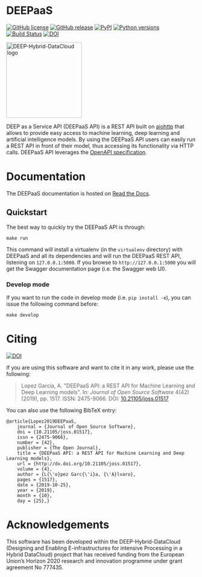# DEEPaaS

[![GitHub license](https://img.shields.io/github/license/indigo-dc/DEEPaaS.svg)](https://github.com/indigo-dc/DEEPaaS/blob/master/LICENSE)
[![GitHub release](https://img.shields.io/github/release/indigo-dc/DEEPaaS.svg)](https://github.com/indigo-dc/DEEPaaS/releases)
[![PyPI](https://img.shields.io/pypi/v/deepaas.svg)](https://pypi.python.org/pypi/deepaas)
[![Python versions](https://img.shields.io/pypi/pyversions/deepaas.svg)](https://pypi.python.org/pypi/deepaas)
[![Build Status](https://jenkins.indigo-datacloud.eu/buildStatus/icon?job=Pipeline-as-code%2FDEEPaaS%2Fmaster)](https://jenkins.indigo-datacloud.eu/job/Pipeline-as-code/job/DEEPaaS/job/master/)
[![DOI](https://joss.theoj.org/papers/10.21105/joss.01517/status.svg)](https://doi.org/10.21105/joss.01517)

<img src="https://marketplace.deep-hybrid-datacloud.eu/images/logo-deep.png" width=200 alt="DEEP-Hybrid-DataCloud logo"/>

DEEP as a Service API (DEEPaaS API) is a REST API built on
[aiohttp](https://docs.aiohttp.org/) that allows to provide easy access to
machine learning, deep learning and artificial intelligence models. By using
the DEEPaaS API users can easily run a REST API in front of their model, thus
accessing its functionality via HTTP calls. DEEPaaS API leverages the [OpenAPI
specification](https://github.com/OAI/OpenAPI-Specification).

# Documentation

The DEEPaaS documentation is hosted on [Read the Docs](https://deepaas.readthedocs.io/).


## Quickstart

The best way to quickly try the DEEPaaS API is through:

    make run

This command will install a virtualenv (in the `virtualenv` directory) with
DEEPaaS and all its dependencies and will run the DEEPaaS REST API, listening
on `127.0.0.1:5000`. If you browse to `http://127.0.0.1:5000` you will get the
Swagger documentation page (i.e. the Swagger web UI).

### Develop mode

If you want to run the code in develop mode (i.e. `pip install -e`), you can
issue the following command before:

    make develop


# Citing

[![DOI](https://joss.theoj.org/papers/10.21105/joss.01517/status.svg)](https://doi.org/10.21105/joss.01517)

If you are using this software and want to cite it in any work, please use the
following:

> Lopez Garcia, A. "DEEPaaS API: a REST API for Machine Learning and
> Deep Learning models". In: _Journal of Open Source Software_ 4(42) (2019),
> pp. 1517. ISSN: 2475-9066. DOI: [10.21105/joss.01517](https://doi.org/10.21105/joss.01517)

You can also use the following BibTeX entry:

    @article{Lopez2019DEEPaaS,
        journal = {Journal of Open Source Software},
        doi = {10.21105/joss.01517},
        issn = {2475-9066},
        number = {42},
        publisher = {The Open Journal},
        title = {DEEPaaS API: a REST API for Machine Learning and Deep Learning models},
        url = {http://dx.doi.org/10.21105/joss.01517},
        volume = {4},
        author = {L{\'o}pez Garc{\'i}a, {\'A}lvaro},
        pages = {1517},
        date = {2019-10-25},
        year = {2019},
        month = {10},
        day = {25},}

# Acknowledgements

This software has been developed within the DEEP-Hybrid-DataCloud (Designing
and Enabling E-infrastructures for intensive Processing in a Hybrid DataCloud)
project that has received funding from the European Union’s Horizon 2020
research and innovation programme under grant agreement No 777435.
